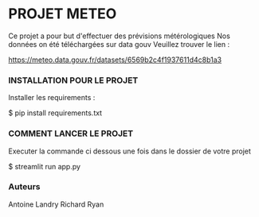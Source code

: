 # PROJET METEO

Ce projet a pour but d'effectuer des prévisions métérologiques
Nos données on été téléchargées sur data gouv
Veuillez trouver le lien : 

https://meteo.data.gouv.fr/datasets/6569b2c4f1937611d4c8b1a3


### INSTALLATION POUR LE PROJET

Installer les requirements : 

$ pip install requirements.txt


### COMMENT LANCER LE PROJET
Executer la commande ci dessous une fois dans le dossier de votre projet

$ streamlit run app.py

### Auteurs
Antoine
Landry
Richard
Ryan



